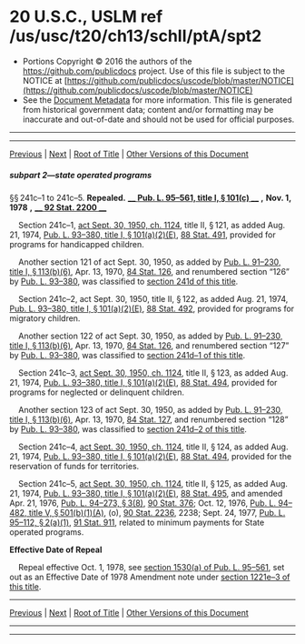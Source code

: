 ---
---

# 20 U.S.C., USLM ref /us/usc/t20/ch13/schII/ptA/spt2

* Portions Copyright © 2016 the authors of the https://github.com/publicdocs project.
  Use of this file is subject to the NOTICE at [https://github.com/publicdocs/uscode/blob/master/NOTICE](https://github.com/publicdocs/uscode/blob/master/NOTICE)
* See the [Document Metadata](././../../../../../../..//README.md) for more information.
  This file is generated from historical government data; content and/or formatting may be inaccurate and out-of-date and should not be used for official purposes.

----------
----------

[Previous](./../../../../../../..//us/usc/t20/ch13/schII/ptA/spt1/m__us_usc_t20_s241c.md) | [Next](./../../../../../../..//us/usc/t20/ch13/schII/ptB/m__us_usc_t20_ch13_schII_ptB.md) | [Root of Title](./../../../../../../../) | [Other Versions of this Document](https://publicdocs.github.io/go/links?ns=uslm&ref=%2Fus%2Fusc%2Ft20%2Fch13%2FschII%2FptA%2Fspt2)

##### subpart 2—state operated programs

§§ 241c–1 to 241c–5. __Repealed.__  __[__  __Pub. L. 95–561, title I, § 101(c)__  __][/us/pl/95/561/s101/c]__  __,__  __Nov. 1, 1978__  __,__  __[__  __92 Stat. 2200__  __][/us/stat/92/2200]__ 

    Section 241c–1, [act Sept. 30, 1950, ch. 1124][/us/act/1950-09-30/ch1124], title II, § 121, as added Aug. 21, 1974, [Pub. L. 93–380, title I, § 101(a)(2)(E)][/us/pl/93/380/s101/a/2/E], [88 Stat. 491][/us/stat/88/491], provided for programs for handicapped children.

    Another section 121 of act Sept. 30, 1950, as added by [Pub. L. 91–230, title I, § 113(b)(6)][/us/pl/91/230/s113/b/6], Apr. 13, 1970, [84 Stat. 126][/us/stat/84/126], and renumbered section “126” by [Pub. L. 93–380][/us/pl/93/380], was classified to [section 241d of this title][/us/usc/t20/s241d].

    Section 241c–2, act Sept. 30, 1950, title II, § 122, as added Aug. 21, 1974, [Pub. L. 93–380, title I, § 101(a)(2)(E)][/us/pl/93/380/s101/a/2/E], [88 Stat. 492][/us/stat/88/492], provided for programs for migratory children.

    Another section 122 of act Sept. 30, 1950, as added by [Pub. L. 91–230, title I, § 113(b)(6)][/us/pl/91/230/s113/b/6], Apr. 13, 1970, [84 Stat. 126][/us/stat/84/126], and renumbered section “127” by [Pub. L. 93–380][/us/pl/93/380], was classified to [section 241d–1 of this title][/us/usc/t20/s241d–1].

    Section 241c–3, [act Sept. 30, 1950, ch. 1124][/us/act/1950-09-30/ch1124], title II, § 123, as added Aug. 21, 1974, [Pub. L. 93–380, title I, § 101(a)(2)(E)][/us/pl/93/380/s101/a/2/E], [88 Stat. 494][/us/stat/88/494], provided for programs for neglected or delinquent children.

    Another section 123 of act Sept. 30, 1950, as added by [Pub. L. 91–230, title I, § 113(b)(6)][/us/pl/91/230/s113/b/6], Apr. 13, 1970, [84 Stat. 127][/us/stat/84/127], and renumbered section “128” by [Pub. L. 93–380][/us/pl/93/380], was classified to [section 241d–2 of this title][/us/usc/t20/s241d–2].

    Section 241c–4, [act Sept. 30, 1950, ch. 1124][/us/act/1950-09-30/ch1124], title II, § 124, as added Aug. 21, 1974, [Pub. L. 93–380, title I, § 101(a)(2)(E)][/us/pl/93/380/s101/a/2/E], [88 Stat. 494][/us/stat/88/494], provided for the reservation of funds for territories.

    Section 241c–5, [act Sept. 30, 1950, ch. 1124][/us/act/1950-09-30/ch1124], title II, § 125, as added Aug. 21, 1974, [Pub. L. 93–380, title I, § 101(a)(2)(E)][/us/pl/93/380/s101/a/2/E], [88 Stat. 495][/us/stat/88/495], and amended Apr. 21, 1976, [Pub. L. 94–273, § 3(8)][/us/pl/94/273/s3/8], [90 Stat. 376][/us/stat/90/376]; Oct. 12, 1976, [Pub. L. 94–482, title V, § 501(b)(1)(A)][/us/pl/94/482/s501/b/1/A], (o), [90 Stat. 2236][/us/stat/90/2236], 2238; Sept. 24, 1977, [Pub. L. 95–112, § 2(a)(1)][/us/pl/95/112/s2/a/1], [91 Stat. 911][/us/stat/91/911], related to minimum payments for State operated programs.

 __Effective Date of Repeal__ 

    Repeal effective Oct. 1, 1978, see [section 1530(a) of Pub. L. 95–561][/us/pl/95/561/s1530/a], set out as an Effective Date of 1978 Amendment note under [section 1221e–3 of this title][/us/usc/t20/s1221e–3].

----------

[Previous](./../../../../../../..//us/usc/t20/ch13/schII/ptA/spt1/m__us_usc_t20_s241c.md) | [Next](./../../../../../../..//us/usc/t20/ch13/schII/ptB/m__us_usc_t20_ch13_schII_ptB.md) | [Root of Title](./../../../../../../../) | [Other Versions of this Document](https://publicdocs.github.io/go/links?ns=uslm&ref=%2Fus%2Fusc%2Ft20%2Fch13%2FschII%2FptA%2Fspt2)

----------
----------

[/us/pl/95/561/s101/c]: https://publicdocs.github.io/go/links?ns=uslm&ref=%2Fus%2Fpl%2F95%2F561%2Fs101%2Fc
[/us/stat/92/2200]: https://publicdocs.github.io/go/links?ns=uslm&ref=%2Fus%2Fstat%2F92%2F2200
[/us/act/1950-09-30/ch1124]: https://publicdocs.github.io/go/links?ns=uslm&ref=%2Fus%2Fact%2F1950-09-30%2Fch1124
[/us/pl/93/380/s101/a/2/E]: https://publicdocs.github.io/go/links?ns=uslm&ref=%2Fus%2Fpl%2F93%2F380%2Fs101%2Fa%2F2%2FE
[/us/stat/88/491]: https://publicdocs.github.io/go/links?ns=uslm&ref=%2Fus%2Fstat%2F88%2F491
[/us/pl/91/230/s113/b/6]: https://publicdocs.github.io/go/links?ns=uslm&ref=%2Fus%2Fpl%2F91%2F230%2Fs113%2Fb%2F6
[/us/stat/84/126]: https://publicdocs.github.io/go/links?ns=uslm&ref=%2Fus%2Fstat%2F84%2F126
[/us/pl/93/380]: https://publicdocs.github.io/go/links?ns=uslm&ref=%2Fus%2Fpl%2F93%2F380
[/us/usc/t20/s241d]: https://publicdocs.github.io/go/links?ns=uslm&ref=%2Fus%2Fusc%2Ft20%2Fs241d
[/us/pl/93/380/s101/a/2/E]: https://publicdocs.github.io/go/links?ns=uslm&ref=%2Fus%2Fpl%2F93%2F380%2Fs101%2Fa%2F2%2FE
[/us/stat/88/492]: https://publicdocs.github.io/go/links?ns=uslm&ref=%2Fus%2Fstat%2F88%2F492
[/us/pl/91/230/s113/b/6]: https://publicdocs.github.io/go/links?ns=uslm&ref=%2Fus%2Fpl%2F91%2F230%2Fs113%2Fb%2F6
[/us/stat/84/126]: https://publicdocs.github.io/go/links?ns=uslm&ref=%2Fus%2Fstat%2F84%2F126
[/us/pl/93/380]: https://publicdocs.github.io/go/links?ns=uslm&ref=%2Fus%2Fpl%2F93%2F380
[/us/usc/t20/s241d–1]: https://publicdocs.github.io/go/links?ns=uslm&ref=%2Fus%2Fusc%2Ft20%2Fs241d%E2%80%931
[/us/act/1950-09-30/ch1124]: https://publicdocs.github.io/go/links?ns=uslm&ref=%2Fus%2Fact%2F1950-09-30%2Fch1124
[/us/pl/93/380/s101/a/2/E]: https://publicdocs.github.io/go/links?ns=uslm&ref=%2Fus%2Fpl%2F93%2F380%2Fs101%2Fa%2F2%2FE
[/us/stat/88/494]: https://publicdocs.github.io/go/links?ns=uslm&ref=%2Fus%2Fstat%2F88%2F494
[/us/pl/91/230/s113/b/6]: https://publicdocs.github.io/go/links?ns=uslm&ref=%2Fus%2Fpl%2F91%2F230%2Fs113%2Fb%2F6
[/us/stat/84/127]: https://publicdocs.github.io/go/links?ns=uslm&ref=%2Fus%2Fstat%2F84%2F127
[/us/pl/93/380]: https://publicdocs.github.io/go/links?ns=uslm&ref=%2Fus%2Fpl%2F93%2F380
[/us/usc/t20/s241d–2]: https://publicdocs.github.io/go/links?ns=uslm&ref=%2Fus%2Fusc%2Ft20%2Fs241d%E2%80%932
[/us/act/1950-09-30/ch1124]: https://publicdocs.github.io/go/links?ns=uslm&ref=%2Fus%2Fact%2F1950-09-30%2Fch1124
[/us/pl/93/380/s101/a/2/E]: https://publicdocs.github.io/go/links?ns=uslm&ref=%2Fus%2Fpl%2F93%2F380%2Fs101%2Fa%2F2%2FE
[/us/stat/88/494]: https://publicdocs.github.io/go/links?ns=uslm&ref=%2Fus%2Fstat%2F88%2F494
[/us/act/1950-09-30/ch1124]: https://publicdocs.github.io/go/links?ns=uslm&ref=%2Fus%2Fact%2F1950-09-30%2Fch1124
[/us/pl/93/380/s101/a/2/E]: https://publicdocs.github.io/go/links?ns=uslm&ref=%2Fus%2Fpl%2F93%2F380%2Fs101%2Fa%2F2%2FE
[/us/stat/88/495]: https://publicdocs.github.io/go/links?ns=uslm&ref=%2Fus%2Fstat%2F88%2F495
[/us/pl/94/273/s3/8]: https://publicdocs.github.io/go/links?ns=uslm&ref=%2Fus%2Fpl%2F94%2F273%2Fs3%2F8
[/us/stat/90/376]: https://publicdocs.github.io/go/links?ns=uslm&ref=%2Fus%2Fstat%2F90%2F376
[/us/pl/94/482/s501/b/1/A]: https://publicdocs.github.io/go/links?ns=uslm&ref=%2Fus%2Fpl%2F94%2F482%2Fs501%2Fb%2F1%2FA
[/us/stat/90/2236]: https://publicdocs.github.io/go/links?ns=uslm&ref=%2Fus%2Fstat%2F90%2F2236
[/us/pl/95/112/s2/a/1]: https://publicdocs.github.io/go/links?ns=uslm&ref=%2Fus%2Fpl%2F95%2F112%2Fs2%2Fa%2F1
[/us/stat/91/911]: https://publicdocs.github.io/go/links?ns=uslm&ref=%2Fus%2Fstat%2F91%2F911
[/us/pl/95/561/s1530/a]: https://publicdocs.github.io/go/links?ns=uslm&ref=%2Fus%2Fpl%2F95%2F561%2Fs1530%2Fa
[/us/usc/t20/s1221e–3]: https://publicdocs.github.io/go/links?ns=uslm&ref=%2Fus%2Fusc%2Ft20%2Fs1221e%E2%80%933


